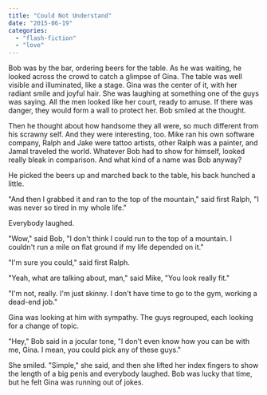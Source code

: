 ```yaml
---
title: "Could Not Understand"
date: "2015-06-19"
categories: 
  - "flash-fiction"
  - "love"
---
```


Bob was by the bar, ordering beers for the table. As he was waiting, he looked across the crowd to catch a glimpse of Gina. The table was well visible and illuminated, like a stage. Gina was the center of it, with her radiant smile and joyful hair. She was laughing at something one of the guys was saying. All the men looked like her court, ready to amuse. If there was danger, they would form a wall to protect her. Bob smiled at the thought.

Then he thought about how handsome they all were, so much different from his scrawny self. And they were interesting, too. Mike ran his own software company, Ralph and Jake were tattoo artists, other Ralph was a painter, and Jamal traveled the world. Whatever Bob had to show for himself, looked really bleak in comparison. And what kind of a name was Bob anyway?

He picked the beers up and marched back to the table, his back hunched a little.

"And then I grabbed it and ran to the top of the mountain," said first Ralph, "I was never so tired in my whole life."

Everybody laughed.

"Wow," said Bob, "I don't think I could run to the top of a mountain. I couldn't run a mile on flat ground if my life depended on it."

"I'm sure you could," said first Ralph.

"Yeah, what are talking about, man," said Mike, "You look really fit."

"I'm not, really. I'm just skinny. I don't have time to go to the gym, working a dead-end job."

Gina was looking at him with sympathy. The guys regrouped, each looking for a change of topic.

"Hey," Bob said in a jocular tone, "I don't even know how you can be with me, Gina. I mean, you could pick any of these guys."

She smiled. "Simple," she said, and then she lifted her index fingers to show the length of a big penis and everybody laughed. Bob was lucky that time, but he felt Gina was running out of jokes.
